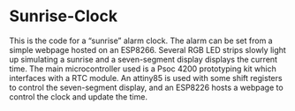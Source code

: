 # Sunrise-Clock
This is the code for a “sunrise” alarm clock. The alarm can be set from a simple webpage hosted on an ESP8266. Several RGB LED strips slowly light up simulating a sunrise and a seven-segment display displays the current time. The main microcontroller used is a Psoc 4200 prototyping kit which interfaces with a RTC module. An attiny85 is used with some shift registers to control the seven-segment display, and an ESP8226 hosts a webpage to control the clock and update the time.
